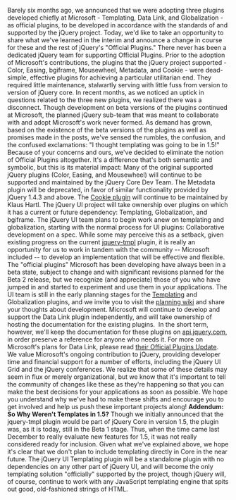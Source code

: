 Barely six months ago, we announced that we were adopting three plugins
developed chiefly at Microsoft - Templating, Data Link, and
Globalization - as official plugins, to be developed in accordance with
the standards of and supported by the jQuery project. Today, we'd like
to take an opportunity to share what we've learned in the interim and
announce a change in course for these and the rest of jQuery's "Official
Plugins." There never has been a dedicated jQuery team for supporting
Official Plugins. Prior to the adoption of Microsoft's contributions,
the plugins that the jQuery project supported - Color, Easing, bgiframe,
Mousewheel, Metadata, and Cookie - were dead-simple, effective plugins
for achieving a particular utilitarian end. They required little
maintenance, stalwartly serving with little fuss from version to version
of jQuery core. In recent months, as we noticed an uptick in questions
related to the three new plugins, we realized there was a disconnect.
Though development on beta versions of the plugins continued at
Microsoft, the planned jQuery sub-team that was meant to collaborate
with and adopt Microsoft's work never formed. As demand has grown, based
on the existence of the beta versions of the plugins as well as promises
made in the posts, we've sensed the rumbles, the confusion, and the
confused exclamations: "I thought templating was going to be in 1.5!"
Because of your concerns and ours, we've decided to eliminate the notion
of Official Plugins altogether. It's a difference that's both semantic
and symbolic, but this is its material impact: Many of the original
supported jQuery plugins (Color, Easing, and Mousewheel) will continue
to be supported and maintained by the jQuery Core Dev Team. The Metadata
plugin will be deprecated, in favor of similar functionality provided by
jQuery 1.4.3 and above. The [Cookie
plugin](https://github.com/carhartl/jquery-cookie) will continue to be
maintained by Klaus Hartl. The jQuery UI project will take ownership
over plugins on which it has a current or future dependency: Templating,
Globalization, and bgiframe. The jQuery UI team plans to begin work anew
on templating and globalization, starting with the normal process for UI
plugins: Collaborative development on a spec. While some may perceive
this as a setback, given existing progress on the current
[jquery-tmpl](http://api.jquery.com/jquery.tmpl/) plugin, it is really
an opportunity for us to work in tandem with the community -- Microsoft
included -- to develop an implementation that will be effective and
flexible. The "official plugins" Microsoft has been developing have
always been in a beta state, subject to change and with significant
revisions planned for the Beta 2 release, but we recognize (and
appreciate) those of you who have jumped in and started to experiment
and use them in your applications. The UI team is still in the early
planning stages for the [Templating](http://wiki.jqueryui.com/Template)
and Globalization plugins, and we invite you to visit the [planning
wiki](http://wiki.jqueryui.com) and share your thoughts about
development. Microsoft will continue to develop and support the Data
Link plugin independently, and will take ownership of hosting the
documentation for the existing plugins.  In the short term, however,
we'll keep the documentation for these plugins on
[api.jquery.com](http://api.jquery.com), in order preserve a reference
for anyone who needs it. For more on Microsoft's plans for Data Link,
please read [their Official Plugins
Update](http://blogs.msdn.com/b/scothu/archive/2011/04/15/update-on-the-microsoft-jquery-plugins.aspx).
We value Microsoft's ongoing contribution to jQuery, providing developer
time and financial support for a number of efforts, including the jQuery
UI Grid and the jQuery conferences. We realize that some of these
details may seem in flux or merely organizational, but we know that it's
important to tell the community of changes like these as they're
happening so that you can make the best decisions for your applications
as soon as possible. We hope you understand why we've had to make these
shifts and encourage you to get involved and help us push these
important projects along! **Addendum: So Why Weren't Templates in 1.5?**
Though we initially announced that the jquery-tmpl plugin would be part
of jQuery Core in version 1.5, the plugin was, as it is today, still in
the Beta 1 stage. Thus, when the time came last December to really
evaluate new features for 1.5, it was not really considered ready for
inclusion. Given what we've explained above, we hope it's clear that we
don't plan to include templating directly in Core in the near future.
The jQuery UI Templating plugin will be a standalone plugin with no
dependencies on any other part of jQuery UI, and will become the only
templating solution "officially" supported by the project, though jQuery
will, of course, continue to work with any JavaScript templating engine
that spits out good, old-fashioned strings of HTML.
